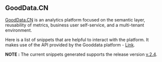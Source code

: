 ## GoodData.CN

[GoodData.CN](https://www.gooddata.com/developers/cloud-native/doc/2.5/introduction/) is an analytics platform focused on the semantic layer, reusability of metrics, business user self-service, and a multi-tenant environment. 

Here is a list of snippets that are helpful to interact with the platform. It makes use of the API provided by the Gooddata platform - [Link](https://www.gooddata.com/developers/cloud-native/doc/2.4/api-and-sdk/api/). 

**NOTE :** The current snippets generated supports the release version [v.2.4](https://www.gooddata.com/developers/cloud-native/doc/2.4/).

